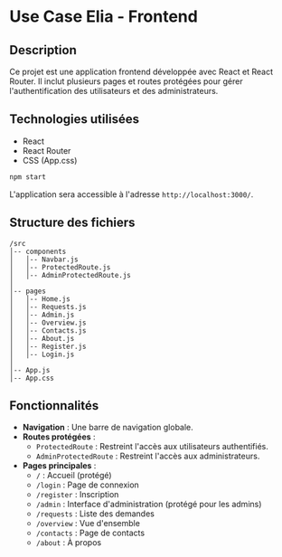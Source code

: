 # Use Case Elia - Frontend 

## Description
Ce projet est une application frontend développée avec React et React Router. Il inclut plusieurs pages et routes protégées pour gérer l'authentification des utilisateurs et des administrateurs.

## Technologies utilisées
- React
- React Router
- CSS (App.css)


```sh
npm start
```
L'application sera accessible à l'adresse `http://localhost:3000/`.

## Structure des fichiers
```
/src
│-- components
│   │-- Navbar.js
│   │-- ProtectedRoute.js
│   │-- AdminProtectedRoute.js
│
│-- pages
│   │-- Home.js
│   │-- Requests.js
│   │-- Admin.js
│   │-- Overview.js
│   │-- Contacts.js
│   │-- About.js
│   │-- Register.js
│   │-- Login.js
│
│-- App.js
│-- App.css
```

## Fonctionnalités
- **Navigation** : Une barre de navigation globale.
- **Routes protégées** :
  - `ProtectedRoute` : Restreint l'accès aux utilisateurs authentifiés.
  - `AdminProtectedRoute` : Restreint l'accès aux administrateurs.
- **Pages principales** :
  - `/` : Accueil (protégé)
  - `/login` : Page de connexion
  - `/register` : Inscription
  - `/admin` : Interface d'administration (protégé pour les admins)
  - `/requests` : Liste des demandes
  - `/overview` : Vue d'ensemble
  - `/contacts` : Page de contacts
  - `/about` : À propos

